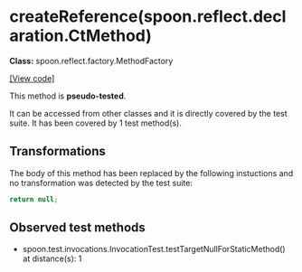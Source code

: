 # createReference(spoon.reflect.declaration.CtMethod)

**Class:** spoon.reflect.factory.MethodFactory

[[View code]](https://github.com/INRIA/spoon/blob/fd878bc71b73fc1da82356eaa6578f760c70f0de/src/main/java//spoon/reflect/factory/MethodFactory.java#L138)

This method is **pseudo-tested**.


It can be accessed from other classes and it is directly covered by the test suite. 
It has been covered by 1 test method(s).

## Transformations


The body of this method has been replaced by the following instuctions and no transformation was detected by the test suite:

```Java
return null;
```





## Observed test methods

* spoon.test.invocations.InvocationTest.testTargetNullForStaticMethod() at distance(s): 1

